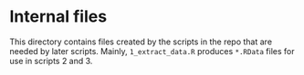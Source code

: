 # Internal files

This directory contains files created by the scripts in the repo that are needed by later scripts. Mainly, `1_extract_data.R` produces `*.RData` files for use in scripts 2 and 3.
